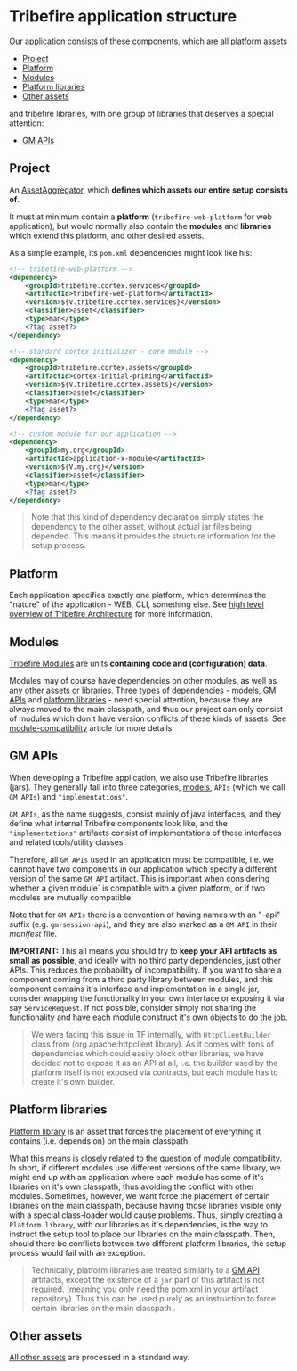 # Tribefire application structure

Our application consists of these components, which are all [platform assets](../platform_assets.md)

* [Project](#project)
* [Platform](#platform)
* [Modules](#modules)
* [Platform libraries](#platform-libraries)
* [Other assets](#other-assets)

and tribefire libraries, with one group of libraries that deserves a special attention:

* [GM APIs](#gm-apis)


## Project
An [AssetAggregator](javadoc:com.braintribe.model.asset.natures.AssetAggregator), which **defines which assets our entire setup consists of**.

It must at minimum contain a **platform** (`tribefire-web-platform` for web application), but would normally also contain the **modules** and **libraries** which extend this platform, and other desired assets.

As a simple example, its `pom.xml` dependencies might look like his:

```xml
<!-- tribefire-web-platform -->
<dependency>
    <groupId>tribefire.cortex.services</groupId>
    <artifactId>tribefire-web-platform</artifactId>
    <version>${V.tribefire.cortex.services}</version>
    <classifier>asset</classifier>
    <type>man</type>
    <?tag asset?>
</dependency>

<!-- standard cortex initializer - core module -->
<dependency>
    <groupId>tribefire.cortex.assets</groupId>
    <artifactId>cortex-initial-priming</artifactId>
    <version>${V.tribefire.cortex.assets}</version>
    <classifier>asset</classifier>
    <type>man</type>
    <?tag asset?>
</dependency>

<!-- custom module for our application -->
<dependency>
    <groupId>my.org</groupId>
    <artifactId>application-x-module</artifactId>
    <version>${V.my.org}</version>
    <classifier>asset</classifier>
    <type>man</type>
    <?tag asset?>
</dependency>
```

> Note that this kind of dependency declaration simply states the dependency to the other asset, without actual jar files being depended. This means it provides the structure information for the setup process.

## Platform
Each application specifies exactly one platform, which determines the "nature" of the application - WEB, CLI, something else. See [high level overview of Tribefire Architecture](introduction.md#high-level-overview) for more information.

## Modules
[Tribefire Modules](javadoc:com.braintribe.model.asset.natures.TribefireModule) are units **containing code and (configuration) data**.

Modules may of course have dependencies on other modules, as well as any other assets or libraries. Three types of dependencies - [models](../models/models.md), [GM APIs](#gm-apis) and [platform libraries](#platform-libraries) - need special attention, because they are always moved to the main classpath, and thus our project can only consist of modules which don't have version conflicts of these kinds of assets. See [module-compatibility](module-compatibility.md) article for more details.

## GM APIs

When developing a Tribefire application, we also use Tribefire libraries (jars). They generally fall into three categories, [models](../models/models.md), `APIs` (which we call `GM APIs`) and `"implementations"`.

`GM APIs`, as the name suggests, consist mainly of java interfaces, and they define what internal Tribefire components look like, and the `"implementations"` artifacts consist of implementations of these interfaces and related tools/utility classes.

Therefore, all `GM APIs` used in an application must be compatible, i.e. we cannot have two components in our application which specify a different version of the same `GM API` artifact. This is important when considering whether a given module` is compatible with a given platform, or if two modules are mutually compatible.

Note that for `GM APIs` there is a convention of having names with an "-api" suffix (e.g. `gm-session-api`), and they are also marked as a `GM API` in their *manifest* file.

**IMPORTANT:** This all means you should try to **keep your API artifacts as small as possible**, and ideally with no third party dependencies, just other APIs. This reduces the probability of incompatibility. If you want to share a component coming from a third party library between modules, and this component contains it's interface and implementation in a single jar, consider wrapping the functionality in your own interface or exposing it via say `ServiceRequest`. If not possible, consider simply not sharing the functionality and have each module construct it's own objects to do the job.

> We were facing this issue in TF internally, with `HttpClientBuilder` class from (org.apache:httpclient library). As it comes with tons of dependencies which could easily block other libraries, we have decided not to expose it as an API at all, i.e. the builder used by the platform itself is not exposed via contracts, but each module has to create it's own builder.

## Platform libraries
[Platform library](javadoc:com.braintribe.model.asset.natures.PlatformLibrary) is an asset that forces the placement of everything it contains (i.e. depends on) on the main classpath.

What this means is closely related to the question of [module compatibility](module-compatibility.md). In short, if different modules use different versions of the same library, we might end up with an application where each module has some of it's libraries on it's own classpath, thus avoiding the conflict with other modules. Sometimes, however, we want force the placement of certain libraries on the main classpath, because having those libraries visible only with a special class-loader would cause problems. Thus, simply creating a `Platform library`, with our libraries as it's dependencies, is the way to instruct the setup tool to place our libraries on the main classpath. Then, should there be conflicts between two different platform libraries, the setup process would fail with an exception.

> Technically, platform libraries are treated similarly to a [GM API](#gm-apis) artifacts, except the existence of a `jar` part of this artifact is not required. (meaning you only need the pom.xml in your artifact repository). Thus this can be used purely as an instruction to force certain libraries on the main classpath .

## Other assets
[All other assets](../platform_assets.md#asset-natures) are processed in a standard way.


